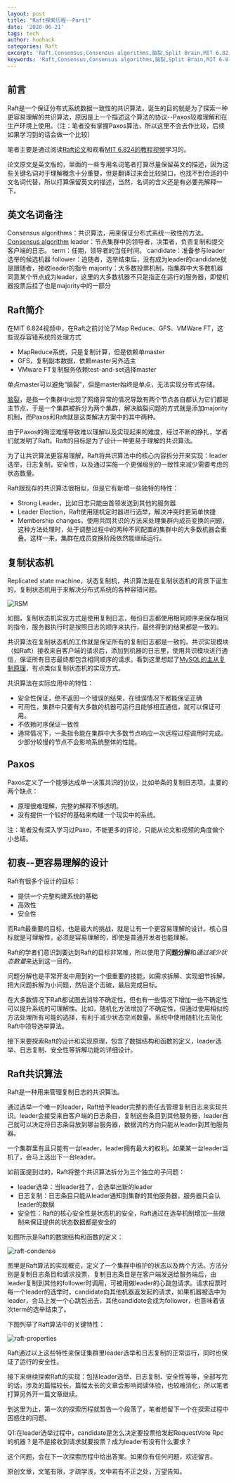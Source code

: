 ```yaml
---
layout: post
title: "Raft探索历程--Part1"
date: '2020-06-21'
tags: tech
author: hoohack
categories: Raft
excerpt: 'Raft,Consensus,Consensus algorithms,脑裂,Split Brain,MIT 6.824'
keywords: 'Raft,Consensus,Consensus algorithms,脑裂,Split Brain,MIT 6.824'
---
```


## 前言
Raft是一个保证分布式系统数据一致性的共识算法，诞生的目的就是为了探索一种更容易理解的共识算法，原因是上一个描述这个算法的协议--Paxos较难理解和在生产环境上使用。（注：笔者没有掌握Paxos算法，所以这里不会去作比较，后续如果学习到的话会做一个比较）

笔者主要是通过阅读[Raft论文](https://raft.github.io/raft.pdf)和观看[MIT 6.824的教程视频](https://www.bilibili.com/video/BV1R7411t71W?p=7)学习的。

论文原文是英文版的，里面的一些专用名词笔者打算尽量保留英文的描述，因为这些关键名词对于理解概念十分重要，但是翻译过来会比较拗口，也找不到合适的中文名词代替，所以打算保留英文的描述，当然，名词的含义还是有必要先解释一下。



## 英文名词备注
Consensus algorithms：共识算法，用来保证分布式系统一致性的方法。[Consensus algorithm](https://en.wikipedia.org/wiki/Consensus_algorithm)
leader：节点集群中的领导者，决策者，负责复制和提交客户端的日志。
term：任期，领导者的当任时间。
candidate：准备参与leader选举的候选机器
follower：追随者，选举结束后，没有成为leader的candidate就是跟随者，接收leader的指令
majority：大多数投票机制，指集群中大多数机器同意某个节点成为leader，这里的大多数机器不只是指正在运行的服务器，即使机器投票后挂了也是majority中的一部分

## Raft简介

在MIT 6.824视频中，在Raft之前讨论了Map Reduce、GFS、VMWare FT，这些现存容错系统的处理方式

- MapReduce系统，只是复制计算，但是依赖单master
- GFS，复制副本数据，依赖master另外选主
- VMware FT复制服务依赖test-and-set选择master

单点master可以避免“脑裂”，但是master始终是单点，无法实现分布式存储。

[脑裂](https://en.wikipedia.org/wiki/Split-brain_(computing))，是指一个集群中出现了网络异常的情况导致有两个节点各自都认为它们都是主节点，于是一个集群被拆分为两个集群，解决脑裂问题的方式就是添加majority机制，而Paxos和Raft就是这类解决方案中的其中两种。

由于Paxos的晦涩难懂导致难以理解以及实现起来的难度，经过不断的挣扎，学者们就发明了Raft。Raft的目标是为了设计一种更易于理解的共识算法。

为了让共识算法更容易理解，Raft将共识算法中的核心内容拆分开来实现：leader选举，日志复制，安全性，以及通过实施一个更强级别的一致性来减少需要考虑的状态数量。

Raft跟现存的共识算法很相似，但是它有新增一些独特的特性：
- Strong Leader，比如日志只能由首领发送到其他的服务器
- Leader Election，Raft使用随机定时器进行选举，解决冲突时更简单快捷
- Membership changes，使用共同共识的方法来处理集群内成员变换的问题，这种方法处理时，处于调整过程中的两种不同配置的集群中的大多数机器会重叠。这样一来，集群在成员变换阶段依然能继续运行。

## 复制状态机
Replicated state machine，状态复制机，共识算法是在复制状态机的背景下诞生的，复制状态机用于来解决分布式系统的各种容错问题。

![RSM](https://www.hoohack.me/assets/images/2020/06/raft-RSM.jpg)

如图，复制状态机实现方式是使用复制日志，每份日志都使用相同顺序来保存相同的指令，服务器执行时是按照日志的顺序来执行，最终得到的结果都是一致的。

共识算法在复制状态机的工作就是保证所有的复制日志都是一致的。共识实现模块（如Raft）接收来自客户端的请求后，添加到机器的日志里，使用共识模块进行通信，保证所有日志最终都包含相同顺序的请求。看到这里想起了[MySQL的主从复制原理](https://www.hoohack.me/2017/07/11/learning-mysql-replication-detail)，有点类似复制状态机的实现方式。

共识算法在实际应用中的特性：
- 安全性保证，绝不返回一个错误的结果，在错误情况下都能保证正确
- 可用性，集群中只要有大多数的机器可运行且能够相互通信，就可以保证可用。
- 不依赖时序保证一致性
- 通常情况下，一条指令能在集群中大多数节点响应一次远程过程调用时完成。少部分较慢的节点不会影响系统整体的性能。

## Paxos
Paxos定义了一个能够达成单一决策共识的协议，比如单条的复制日志项。主要的两个缺点：
- 原理很难理解，完整的解释不够透明。
- 没有提供一个较好的基础来构建一个现实中的系统。

注：笔者没有深入学习过Paxo，不能更多的评论，只能从论文和视频的角度做个小总结。

## 初衷--更容易理解的设计
Raft有很多个设计的目标：
- 提供一个完整构建系统的基础
- 高效性
- 安全性

而Raft最重要的目标，也是最大的挑战，就是让有一个更容易理解的设计。核心目标就是可理解性，必须是容易理解的，即使是普通开发者也能理解。

Raft的学者们意识到要达到Raft的目标非常难，所以使用了**问题分解**和*通过减少状态数量*来达到这一目的。

问题分解也是平常开发中用到的一个很重要的技能，如需求拆解、实现细节拆解，把大问题拆解为小问题，然后逐个击破，最后完成目标。

在大多数情况下Raft都试图去消除不确定性，但也有一些情况下增加一些不确定性可以提升系统的可理解性。比如，随机化方法增加了不确定性，但通过使用相似的方法处理所有可能的选择，有利于减少状态空间数量。系统中使用随机化去简化Raft中领导选举算法。

接下来要探索Raft的设计和实现原理，包含了数据结构和函数的定义，leader选举、日志复制、安全性等拆解功能的详细设计。

## Raft共识算法
Raft是一种用来管理复制日志的共识算法。

通过选举一个唯一的leader，Raft给予leader完整的责任去管理复制日志来实现共识。leader会接受来自客户端的日志条目，复制这些条目到其他服务器，leader自己就可以决定将日志条目放到哪台服务器，数据流的方向只能从leader到其他服务器。

一个集群里有且只能有一台leader，leader拥有最大的权利。如果某一台leader当机了，会马上选出下一台leader。

如前面提到过的，Raft将整个共识算法拆分为三个独立的子问题：
- leader选举：当leader挂了，会选举出新的leader
- 日志复制：日志条目只能从leader通知到集群的其他服务器，服务器只会认leader的数据
- 安全性：Raft的核心安全性是状态机的安全，Raft通过在选举机制增加一些限制来保证提供的状态数据都是安全的

如图所示是Raft的数据结构和函数的定义：

![raft-condense](https://www.hoohack.me/assets/images/2020/06/raft-image-2.jpg)

图里是Raft算法的实现概览，定义了一个集群中维护的状态以及两个方法。方法分别是复制日志条目和请求投票，复制日志条目是在客户端发送给服务端后，由leader复制到其他的follower时调用，可被用做leader的心跳包请求。请求投票时每一个leader的选举时，candidate向其他机器返发起的请求，如果机器被选中为leader，会马上发一个心跳包出去，其他candidate会成为follower，也意味着该次term的选举结束了。

下图列举了Raft算法中的关键特性：

![raft-properties](https://www.hoohack.me/assets/images/2020/06/raft-image-3.jpg)

Raft通过以上这些特性来保证集群里leader选举和日志复制的正常运行，同时也保证了运行的安全性。

接下来继续探索Raft的实现：包括leader选举、日志复制、安全性等等，全部写完的话，涉及的篇幅较长，篇幅太长的文章会影响阅读体验，也较难消化，所以笔者打算另外开一篇文章继续。

到这里为止，第一次的探索历程就暂告一个段落了，笔者想留下一个在探索过程中困惑住的问题。

Q1:在leader选举过程中，candidate是怎么决定要投票给发起RequestVote Rpc的机器？是不是接收到请求就要投票？成为leader有没有什么要求？

这个问题，会在下一次探索历程中给出答案。如果你有任何问题，欢迎留言。

原创文章，文笔有限，才疏学浅，文中若有不正之处，万望告知。





